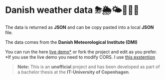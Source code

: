 # Danish weather data ⛈🌦🌤🔆🌈😎

The data is returned as **JSON** and can be copy pasted into a local **JSON** file.

The data comes from the **Danish Meteorological Institute (DMI)**

You can run the here [live demo*](https://dmi-data.netlify.com/) or fork the project and edit as you prefer. 
*If you use the live demo you need to modify CORS. I use [this exstention](https://www.moesif.com/?int_source=corsextension)

> **Note:** This is an **unofficial** project and has been developed as part of a bachelor thesis at the **IT-University of Copenhagen**.
